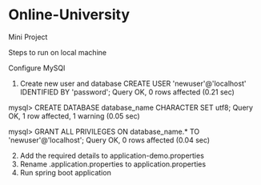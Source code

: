 # Online-University
Mini Project

Steps to run on local machine

Configure MySQl
1. Create new user and database
CREATE USER 'newuser'@'localhost' IDENTIFIED BY 'password';
Query OK, 0 rows affected (0.21 sec)

mysql> CREATE DATABASE database_name CHARACTER SET utf8;
Query OK, 1 row affected, 1 warning (0.05 sec)

mysql> GRANT ALL PRIVILEGES ON database_name.* TO 'newuser'@'localhost';
Query OK, 0 rows affected (0.04 sec)

2. Add the required details to application-demo.properties
3. Rename .application.properties to application.properties
4. Run spring boot application